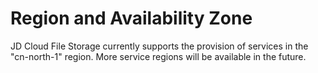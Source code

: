 # Region and Availability Zone

JD Cloud File Storage currently supports the provision of services in the "cn-north-1" region. More service regions will be available in the future.

